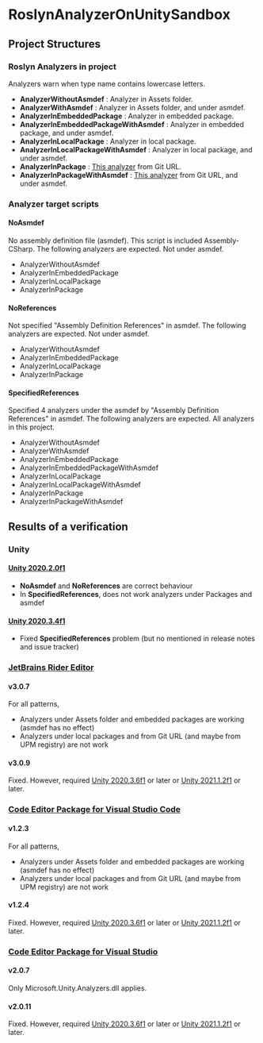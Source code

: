 # RoslynAnalyzerOnUnitySandbox



## Project Structures

### Roslyn Analyzers in project

Analyzers warn when type name contains lowercase letters.

* **AnalyzerWithoutAsmdef** : Analyzer in Assets folder.
* **AnalyzerWithAsmdef** : Analyzer in Assets folder, and under asmdef.
* **AnalyzerInEmbeddedPackage** : Analyzer in embedded package.
* **AnalyzerInEmbeddedPackageWithAsmdef** : Analyzer in embedded package, and under asmdef.
* **AnalyzerInLocalPackage** : Analyzer in local package.
* **AnalyzerInLocalPackageWithAsmdef** : Analyzer in local package, and under asmdef.
* **AnalyzerInPackage** : [This analyzer](https://github.com/nowsprinting/analyzer-in-package) from Git URL.
* **AnalyzerInPackageWithAsmdef** : [This analyzer](https://github.com/nowsprinting/analyzer-in-package) from Git URL, and under asmdef.


### Analyzer target scripts

#### NoAsmdef

No assembly definition file (asmdef). This script is included Assembly-CSharp.
The following analyzers are expected. Not under asmdef.

* AnalyzerWithoutAsmdef
* AnalyzerInEmbeddedPackage
* AnalyzerInLocalPackage
* AnalyzerInPackage

#### NoReferences

Not specified "Assembly Definition References" in asmdef.
The following analyzers are expected. Not under asmdef.

* AnalyzerWithoutAsmdef
* AnalyzerInEmbeddedPackage
* AnalyzerInLocalPackage
* AnalyzerInPackage

#### SpecifiedReferences

Specified 4 analyzers under the asmdef by "Assembly Definition References" in asmdef.
The following analyzers are expected. All analyzers in this project.

* AnalyzerWithoutAsmdef
* AnalyzerWithAsmdef
* AnalyzerInEmbeddedPackage
* AnalyzerInEmbeddedPackageWithAsmdef
* AnalyzerInLocalPackage
* AnalyzerInLocalPackageWithAsmdef
* AnalyzerInPackage
* AnalyzerInPackageWithAsmdef



## Results of a verification

### Unity

#### [Unity 2020.2.0f1](https://unity3d.com/unity/whats-new/2020.2.0)

* **NoAsmdef** and **NoReferences** are correct behaviour
* In **SpecifiedReferences**, does not work analyzers under Packages and asmdef

#### [Unity 2020.3.4f1](https://unity3d.com/unity/whats-new/2020.3.4)

* Fixed **SpecifiedReferences** problem (but no mentioned in release notes and issue tracker)


### [JetBrains Rider Editor](https://docs.unity3d.com/Packages/com.unity.ide.rider@latest)

#### v3.0.7

For all patterns,

* Analyzers under Assets folder and embedded packages are working (asmdef has no effect)
* Analyzers under local packages and from Git URL (and maybe from UPM registry) are not work

#### v3.0.9

Fixed. However, required [Unity 2020.3.6f1](https://unity3d.com/unity/whats-new/2020.3.6) or later or [Unity 2021.1.2f1](https://unity3d.com/unity/whats-new/2021.1.2) or later.


### [Code Editor Package for Visual Studio Code](https://docs.unity3d.com/Packages/com.unity.ide.vscode@latest)

#### v1.2.3

For all patterns,

* Analyzers under Assets folder and embedded packages are working (asmdef has no effect)
* Analyzers under local packages and from Git URL (and maybe from UPM registry) are not work

#### v1.2.4

Fixed. However, required [Unity 2020.3.6f1](https://unity3d.com/unity/whats-new/2020.3.6) or later or [Unity 2021.1.2f1](https://unity3d.com/unity/whats-new/2021.1.2) or later.


### [Code Editor Package for Visual Studio](https://docs.unity3d.com/Packages/com.unity.ide.visualstudio@latest)

#### v2.0.7

Only Microsoft.Unity.Analyzers.dll applies.

#### v2.0.11

Fixed. However, required [Unity 2020.3.6f1](https://unity3d.com/unity/whats-new/2020.3.6) or later or [Unity 2021.1.2f1](https://unity3d.com/unity/whats-new/2021.1.2) or later.